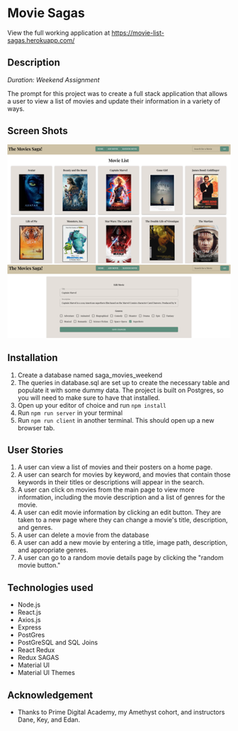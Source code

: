 # Movie Sagas

View the full working application at https://movie-list-sagas.herokuapp.com/

## Description

_Duration: Weekend Assignment_

The prompt for this project was to create a full stack application that allows a user to view a list of movies and update their information in a variety of ways.

## Screen Shots

![App demo for movie sagas project](./public/images/screenshot1.png)
![App demo for movie sagas project](./public/images/screenshot2.png)

## Installation

1. Create a database named saga_movies_weekend
2. The queries in database.sql are set up to create the necessary table and populate it with some dummy data. The project is built on Postgres, so you will need to make sure to have that installed.
3. Open up your editor of choice and run `npm install`
4. Run `npm run server` in your terminal
5. Run `npm run client` in another terminal. This should open up a new browser tab.

## User Stories

1. A user can view a list of movies and their posters on a home page.
2. A user can search for movies by keyword, and movies that contain those keywords in their titles or descriptions will appear in the search.
3. A user can click on movies from the main page to view more information, including the movie description and a list of genres for the movie.
4. A user can edit movie information by clicking an edit button. They are taken to a new page where they can change a movie's title, description, and genres.
5. A user can delete a movie from the database
6. A user can add a new movie by entering a title, image path, description, and appropriate genres.
7. A user can go to a random movie details page by clicking the "random movie button."

## Technologies used

- Node.js
- React.js
- Axios.js
- Express
- PostGres
- PostGreSQL and SQL Joins
- React Redux
- Redux SAGAS
- Material UI
- Material UI Themes

## Acknowledgement

- Thanks to Prime Digital Academy, my Amethyst cohort, and instructors Dane, Key, and Edan.
